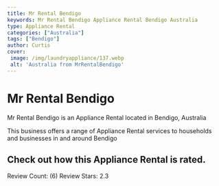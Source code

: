 ```yaml
---
title: Mr Rental Bendigo
keywords: Mr Rental Bendigo Appliance Rental Bendigo Australia 
type: Appliance Rental 
categories: ["Australia"]
tags: ["Bendigo"]
author: Curtis
cover:
 image: /img/laundryappliance/137.webp
 alt: 'Australia from MrRentalBendigo'
---
```


# Mr Rental Bendigo
Mr Rental Bendigo is an Appliance Rental located in Bendigo, Australia

This business offers a range of Appliance Rental services to households and businesses in and around Bendigo

## Check out how this Appliance Rental is rated.
Review Count: (6)
Review Stars: 2.3
